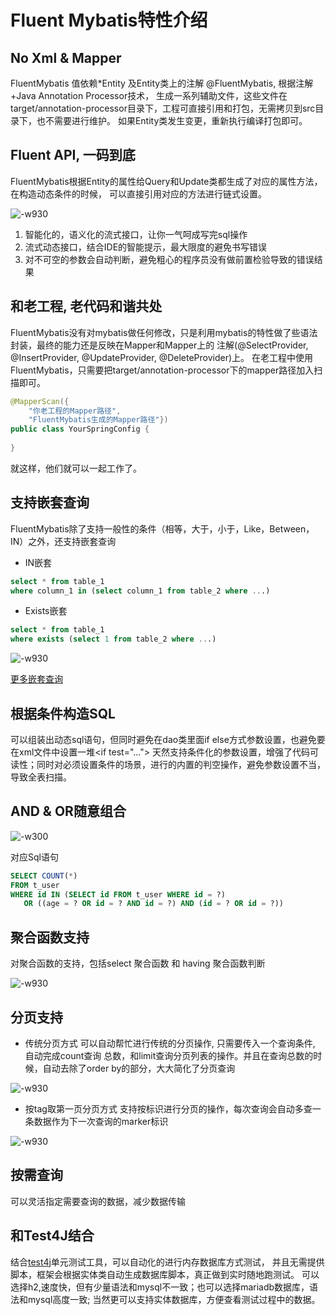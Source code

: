 # Fluent Mybatis特性介绍

## No Xml & Mapper
FluentMybatis 值依赖*Entity 及Entity类上的注解 @FluentMybatis, 根据注解+Java Annotation Processor技术，
生成一系列辅助文件，这些文件在 target/annotation-processor目录下，工程可直接引用和打包，无需拷贝到src目录下，也不需要进行维护。
如果Entity类发生变更，重新执行编译打包即可。

## Fluent API, 一码到底
FluentMybatis根据Entity的属性给Query和Update类都生成了对应的属性方法，在构造动态条件的时候，
可以直接引用对应的方法进行链式设置。

![-w930](images/fluent-api-demo.png)

1. 智能化的，语义化的流式接口，让你一气呵成写完sql操作
2. 流式动态接口，结合IDE的智能提示，最大限度的避免书写错误
3. 对不可空的参数会自动判断，避免粗心的程序员没有做前置检验导致的错误结果

## 和老工程, 老代码和谐共处
FluentMybatis没有对mybatis做任何修改，只是利用mybatis的特性做了些语法封装，最终的能力还是反映在Mapper和Mapper上的
注解(@SelectProvider, @InsertProvider, @UpdateProvider, @DeleteProvider)上。
在老工程中使用FluentMybatis，只需要把target/annotation-processor下的mapper路径加入扫描即可。
```java
@MapperScan({
    "你老工程的Mapper路径", 
    "FluentMybatis生成的Mapper路径"})
public class YourSpringConfig {
    
}
```
就这样，他们就可以一起工作了。

## 支持嵌套查询
FluentMybatis除了支持一般性的条件（相等，大于，小于，Like，Between，IN）之外，还支持嵌套查询

- IN嵌套
```sql
select * from table_1
where column_1 in (select column_1 from table_2 where ...)
```

- Exists嵌套
```sql
select * from table_1
where exists (select 1 from table_2 where ...)
```

![-w930](images/test_nested_query_address_like.png)

[更多嵌套查询](../05-more-syntax/segment/04-nested-where.md)

## 根据条件构造SQL
可以组装出动态sql语句，但同时避免在dao类里面if else方式参数设置，也避免要在xml文件中设置一堆&lt;if test="..."&gt;
天然支持条件化的参数设置，增强了代码可读性；同时对必须设置条件的场景，进行的内置的判空操作，避免参数设置不当，导致全表扫描。


## AND & OR随意组合

![-w300](images/and_or_nested.png)

对应Sql语句
```sql
SELECT COUNT(*)
FROM t_user
WHERE id IN (SELECT id FROM t_user WHERE id = ?)
   OR ((age = ? OR id = ? AND id = ?) AND (id = ? OR id = ?))
```

## 聚合函数支持
对聚合函数的支持，包括select 聚合函数 和 having 聚合函数判断

![-w930](images/test_count_gt_10_groupByGrade.png)

## 分页支持
- 传统分页方式
可以自动帮忙进行传统的分页操作, 只需要传入一个查询条件, 自动完成count查询
总数，和limit查询分页列表的操作。并且在查询总数的时候，自动去除了order by的部分，大大简化了分页查询

![-w930](images/test_select_paged_list.png)

- 按tag取第一页分页方式
支持按标识进行分页的操作，每次查询会自动多查一条数据作为下一次查询的marker标识

![-w930](images/test_marker_paged_list.png)

## 按需查询
可以灵活指定需要查询的数据，减少数据传输    
 
## 和Test4J结合

结合[test4j](https://gitee.com/tryternity/test4j)单元测试工具，可以自动化的进行内存数据库方式测试，
并且无需提供脚本，框架会根据实体类自动生成数据库脚本，真正做到实时随地跑测试。
可以选择h2,速度快，但有少量语法和mysql不一致；也可以选择mariadb数据库，语法和mysql高度一致;
当然更可以支持实体数据库，方便查看测试过程中的数据。